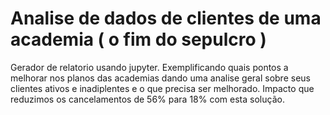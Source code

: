 # Analise de dados de clientes de uma academia ( o fim do sepulcro )
 Gerador de relatorio usando jupyter. Exemplificando quais pontos a melhorar nos planos das academias dando uma analise geral sobre seus clientes ativos e inadiplentes e o que precisa ser melhorado. Impacto que reduzimos os cancelamentos de 56% para 18% com esta solução.
